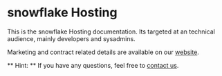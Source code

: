 # snowflake Hosting

This is the snowflake Hosting documentation. Its targeted at an technical audience, mainly developers and sysadmins. 

Marketing and contract related details are available on our [website](https://snowflake.ch/hosting/).



** Hint: ** If you have any questions, feel free to [contact us](support/index.md).
